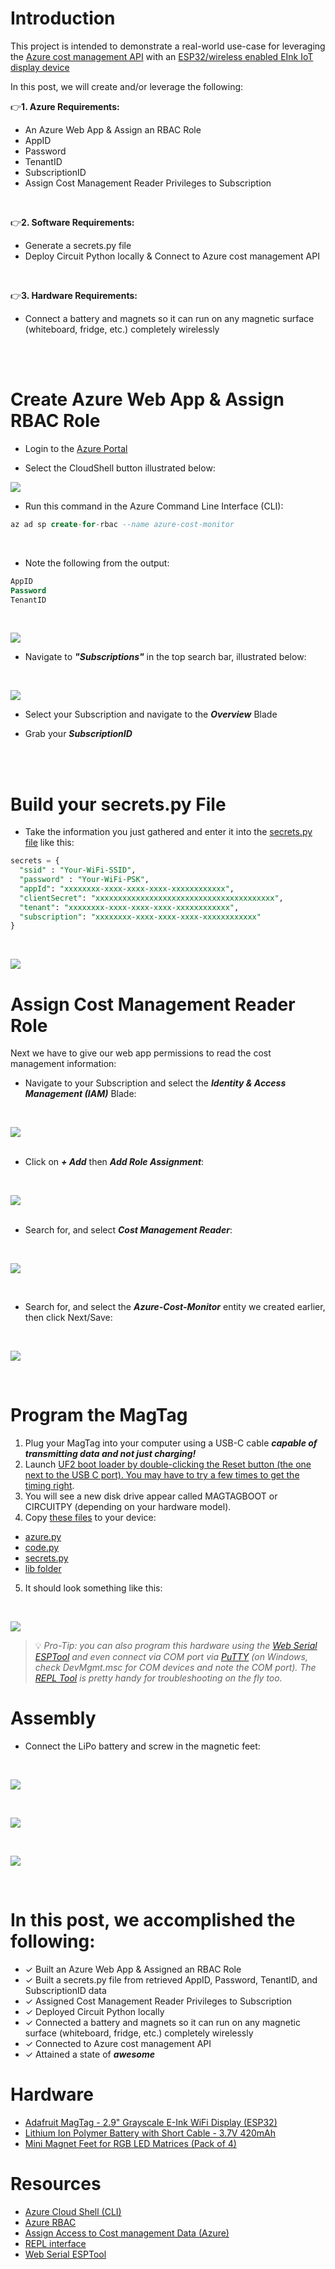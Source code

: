 # Introduction
This project is intended to demonstrate a real-world use-case for leveraging the [Azure cost management API](https://learn.microsoft.com/en-us/rest/api/cost-management/) with an [ESP32/wireless enabled EInk IoT display device](https://www.adafruit.com/product/4800) 

In this post, we will create and/or leverage the following:

&#128073;**1. Azure Requirements:**
- An Azure Web App & Assign an RBAC Role
- AppID
- Password
- TenantID
- SubscriptionID
- Assign Cost Management Reader Privileges to Subscription
<br/>

&#128073;**2. Software Requirements:**
- Generate a secrets.py file
- Deploy Circuit Python locally & Connect to Azure cost management API
<br/>

&#128073;**3. Hardware Requirements:**
- Connect a battery and magnets so it can run on any magnetic surface (whiteboard, fridge, etc.) completely wirelessly
<br/>
<br/>

# Create Azure Web App & Assign RBAC Role

- Login to the [Azure Portal](www.portal.azure.com)

- Select the CloudShell button illustrated below: <br/>

![](/assets/img/IoT%20Azure%20Cost%20Monitor/CLI.png)

- Run this command in the Azure Command Line Interface (CLI):
```sql
az ad sp create-for-rbac --name azure-cost-monitor
```
<br/>

- Note the following from the output:
```sql
AppID
Password
TenantID
```
<br/>

![](/assets/img/IoT%20Azure%20Cost%20Monitor/az_creds.png)

- Navigate to **_"Subscriptions"_** in the top search bar, illustrated below:
<br/>

![](/assets/img/IoT%20Azure%20Cost%20Monitor/subs.png)

- Select your Subscription and navigate to the **_Overview_** Blade

- Grab your **_SubscriptionID_**
<br/>
<br/>

# Build your secrets.py File
- Take the information you just gathered and enter it into the [secrets.py file](https://github.com/EEN421/Azure-Cost-Monitor-Fridge-Magnet/blob/Main/Code/secrets.py) like this: 

```sql
secrets = {
  "ssid" : "Your-WiFi-SSID",
  "password" : "Your-WiFi-PSK",
  "appId": "xxxxxxxx-xxxx-xxxx-xxxx-xxxxxxxxxxxx",
  "clientSecret": "xxxxxxxxxxxxxxxxxxxxxxxxxxxxxxxxxxxxxxxx",
  "tenant": "xxxxxxxx-xxxx-xxxx-xxxx-xxxxxxxxxxxx",
  "subscription": "xxxxxxxx-xxxx-xxxx-xxxx-xxxxxxxxxxxx"
}
```

<br/>

![](/assets/img/IoT%20Azure%20Cost%20Monitor/subID.png)

# Assign Cost Management Reader Role
Next we have to give our web app permissions to read the cost management information:

- Navigate to your Subscription and select the **_Identity & Access Management (IAM)_** Blade:
<br/>

![](/assets/img/IoT%20Azure%20Cost%20Monitor/Sub_IAM.png)
<br/>
<br/> 

- Click on **_+ Add_** then **_Add Role Assignment_**:
<br/>

![](/assets/img/IoT%20Azure%20Cost%20Monitor/Role_Assignments.png)
<br/>
<br/>

- Search for, and select **_Cost Management Reader_**:
<br/>

![](/assets/img/IoT%20Azure%20Cost%20Monitor/cost_management_reader.png)

<br/>

- Search for, and select the **_Azure-Cost-Monitor_** entity we created earlier, then click Next/Save:
<br/>

![](/assets/img/IoT%20Azure%20Cost%20Monitor/Select_Memebers.png)

<br/>



# Program the MagTag
1. Plug your MagTag into your computer using a USB-C cable **_capable of transmitting data and not just charging!_** <br/>
2. Launch [UF2 boot loader by double-clicking the Reset button (the one next to the USB C port). You may have to try a few times to get the timing right](https://learn.adafruit.com/adafruit-magtag/rom-bootloader). <br/> 
3. You will see a new disk drive appear called MAGTAGBOOT or CIRCUITPY (depending on your hardware model). <br/>
4. Copy [these files](https://github.com/EEN421/Azure-Cost-Monitor-Fridge-Magnet/tree/Main/Code) to your device:
- [azure.py](https://github.com/EEN421/Azure-Cost-Monitor-Fridge-Magnet/blob/Main/Code/azure.py)
- [code.py](https://github.com/EEN421/Azure-Cost-Monitor-Fridge-Magnet/blob/Main/Code/code.py)
- [secrets.py](https://github.com/EEN421/Azure-Cost-Monitor-Fridge-Magnet/blob/Main/Code/secrets.py)
- [lib folder](https://github.com/EEN421/Azure-Cost-Monitor-Fridge-Magnet/tree/Main/Code/Lib) <br/>

5. It should look something like this:
<br/>

![](/assets/img/IoT%20Azure%20Cost%20Monitor/contents.png)
<br/>

> &#128161; _Pro-Tip: you can also program this hardware using the [Web Serial ESPTool](https://learn.adafruit.com/adafruit-magtag/web-serial-esptool) and even connect via COM port via [PuTTY](https://www.chiark.greenend.org.uk/~sgtatham/putty/latest.html) (on Windows, check DevMgmt.msc for COM devices and note the COM port). The [REPL Tool](https://learn.adafruit.com/adafruit-metro-esp32-s2/the-repl) is pretty handy for troubleshooting on the fly too._

# Assembly
- Connect the LiPo battery and screw in the magnetic feet:
<br/>

![](/assets/img/IoT%20Azure%20Cost%20Monitor/PKCell.jpg)

<br/>

![](/assets/img/IoT%20Azure%20Cost%20Monitor/Connect.jpg)

<br/>

![](/assets/img/IoT%20Azure%20Cost%20Monitor/Wood.jpg)

<br/>

# In this post, we accomplished the following:
- &#10003; Built an Azure Web App & Assigned an RBAC Role
- &#10003; Built a secrets.py file from retrieved AppID, Password, TenantID, and SubscriptionID data
- &#10003; Assigned Cost Management Reader Privileges to Subscription
- &#10003; Deployed Circuit Python locally
- &#10003; Connected a battery and magnets so it can run on any magnetic surface (whiteboard, fridge, etc.) completely wirelessly
- &#10003; Connected to Azure cost management API
- &#10003; Attained a state of **_awesome_**

# Hardware
- [Adafruit MagTag - 2.9" Grayscale E-Ink WiFi Display (ESP32)](https://www.adafruit.com/product/4800)
- [Lithium Ion Polymer Battery with Short Cable - 3.7V 420mAh](https://www.adafruit.com/product/4236)
- [Mini Magnet Feet for RGB LED Matrices (Pack of 4)](https://www.adafruit.com/product/4631)

# Resources
- [Azure Cloud Shell (CLI)](https://learn.microsoft.com/en-us/azure/cloud-shell/overview)
- [Azure RBAC](https://learn.microsoft.com/en-us/azure/role-based-access-control/built-in-roles)
- [Assign Access to Cost management Data (Azure)](https://learn.microsoft.com/en-us/azure/cost-management-billing/costs/assign-access-acm-data)
- [REPL interface](https://learn.adafruit.com/adafruit-metro-esp32-s2/the-repl)
- [Web Serial ESPTool](https://learn.adafruit.com/adafruit-metro-esp32-s2/web-serial-esptool)


